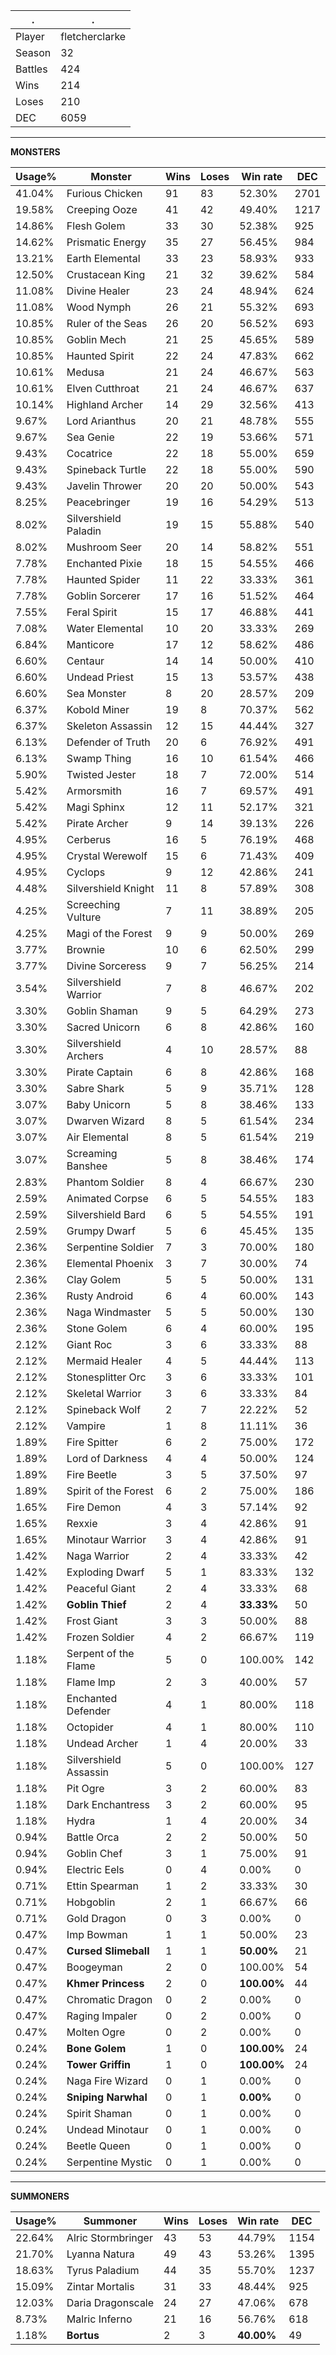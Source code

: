 .|.
|-|-
Player|fletcherclarke
Season|32
Battles|424
Wins|214
Loses|210
DEC|6059

---
**MONSTERS**

Usage%|Monster|Wins|Loses|Win rate|DEC|
-|-|-|-|-|-|
41.04%|Furious Chicken|91|83|52.30%|2701|
19.58%|Creeping Ooze|41|42|49.40%|1217|
14.86%|Flesh Golem|33|30|52.38%|925|
14.62%|Prismatic Energy|35|27|56.45%|984|
13.21%|Earth Elemental|33|23|58.93%|933|
12.50%|Crustacean King|21|32|39.62%|584|
11.08%|Divine Healer|23|24|48.94%|624|
11.08%|Wood Nymph|26|21|55.32%|693|
10.85%|Ruler of the Seas|26|20|56.52%|693|
10.85%|Goblin Mech|21|25|45.65%|589|
10.85%|Haunted Spirit|22|24|47.83%|662|
10.61%|Medusa|21|24|46.67%|563|
10.61%|Elven Cutthroat|21|24|46.67%|637|
10.14%|Highland Archer|14|29|32.56%|413|
9.67%|Lord Arianthus|20|21|48.78%|555|
9.67%|Sea Genie|22|19|53.66%|571|
9.43%|Cocatrice|22|18|55.00%|659|
9.43%|Spineback Turtle|22|18|55.00%|590|
9.43%|Javelin Thrower|20|20|50.00%|543|
8.25%|Peacebringer|19|16|54.29%|513|
8.02%|Silvershield Paladin|19|15|55.88%|540|
8.02%|Mushroom Seer|20|14|58.82%|551|
7.78%|Enchanted Pixie|18|15|54.55%|466|
7.78%|Haunted Spider|11|22|33.33%|361|
7.78%|Goblin Sorcerer|17|16|51.52%|464|
7.55%|Feral Spirit|15|17|46.88%|441|
7.08%|Water Elemental|10|20|33.33%|269|
6.84%|Manticore|17|12|58.62%|486|
6.60%|Centaur|14|14|50.00%|410|
6.60%|Undead Priest|15|13|53.57%|438|
6.60%|Sea Monster|8|20|28.57%|209|
6.37%|Kobold Miner|19|8|70.37%|562|
6.37%|Skeleton Assassin|12|15|44.44%|327|
6.13%|Defender of Truth|20|6|76.92%|491|
6.13%|Swamp Thing|16|10|61.54%|466|
5.90%|Twisted Jester|18|7|72.00%|514|
5.42%|Armorsmith|16|7|69.57%|491|
5.42%|Magi Sphinx|12|11|52.17%|321|
5.42%|Pirate Archer|9|14|39.13%|226|
4.95%|Cerberus|16|5|76.19%|468|
4.95%|Crystal Werewolf|15|6|71.43%|409|
4.95%|Cyclops|9|12|42.86%|241|
4.48%|Silvershield Knight|11|8|57.89%|308|
4.25%|Screeching Vulture|7|11|38.89%|205|
4.25%|Magi of the Forest|9|9|50.00%|269|
3.77%|Brownie|10|6|62.50%|299|
3.77%|Divine Sorceress|9|7|56.25%|214|
3.54%|Silvershield Warrior|7|8|46.67%|202|
3.30%|Goblin Shaman|9|5|64.29%|273|
3.30%|Sacred Unicorn|6|8|42.86%|160|
3.30%|Silvershield Archers|4|10|28.57%|88|
3.30%|Pirate Captain|6|8|42.86%|168|
3.30%|Sabre Shark|5|9|35.71%|128|
3.07%|Baby Unicorn|5|8|38.46%|133|
3.07%|Dwarven Wizard|8|5|61.54%|234|
3.07%|Air Elemental|8|5|61.54%|219|
3.07%|Screaming Banshee|5|8|38.46%|174|
2.83%|Phantom Soldier|8|4|66.67%|230|
2.59%|Animated Corpse|6|5|54.55%|183|
2.59%|Silvershield Bard|6|5|54.55%|191|
2.59%|Grumpy Dwarf|5|6|45.45%|135|
2.36%|Serpentine Soldier|7|3|70.00%|180|
2.36%|Elemental Phoenix|3|7|30.00%|74|
2.36%|Clay Golem|5|5|50.00%|131|
2.36%|Rusty Android|6|4|60.00%|143|
2.36%|Naga Windmaster|5|5|50.00%|130|
2.36%|Stone Golem|6|4|60.00%|195|
2.12%|Giant Roc|3|6|33.33%|88|
2.12%|Mermaid Healer|4|5|44.44%|113|
2.12%|Stonesplitter Orc|3|6|33.33%|101|
2.12%|Skeletal Warrior|3|6|33.33%|84|
2.12%|Spineback Wolf|2|7|22.22%|52|
2.12%|Vampire|1|8|11.11%|36|
1.89%|Fire Spitter|6|2|75.00%|172|
1.89%|Lord of Darkness|4|4|50.00%|124|
1.89%|Fire Beetle|3|5|37.50%|97|
1.89%|Spirit of the Forest|6|2|75.00%|186|
1.65%|Fire Demon|4|3|57.14%|92|
1.65%|Rexxie|3|4|42.86%|91|
1.65%|Minotaur Warrior|3|4|42.86%|91|
1.42%|Naga Warrior|2|4|33.33%|42|
1.42%|Exploding Dwarf|5|1|83.33%|132|
1.42%|Peaceful Giant|2|4|33.33%|68|
1.42%|**Goblin Thief**|2|4|**33.33%**|50|
1.42%|Frost Giant|3|3|50.00%|88|
1.42%|Frozen Soldier|4|2|66.67%|119|
1.18%|Serpent of the Flame|5|0|100.00%|142|
1.18%|Flame Imp|2|3|40.00%|57|
1.18%|Enchanted Defender|4|1|80.00%|118|
1.18%|Octopider|4|1|80.00%|110|
1.18%|Undead Archer|1|4|20.00%|33|
1.18%|Silvershield Assassin|5|0|100.00%|127|
1.18%|Pit Ogre|3|2|60.00%|83|
1.18%|Dark Enchantress|3|2|60.00%|95|
1.18%|Hydra|1|4|20.00%|34|
0.94%|Battle Orca|2|2|50.00%|50|
0.94%|Goblin Chef|3|1|75.00%|91|
0.94%|Electric Eels|0|4|0.00%|0|
0.71%|Ettin Spearman|1|2|33.33%|30|
0.71%|Hobgoblin|2|1|66.67%|66|
0.71%|Gold Dragon|0|3|0.00%|0|
0.47%|Imp Bowman|1|1|50.00%|23|
0.47%|**Cursed Slimeball**|1|1|**50.00%**|21|
0.47%|Boogeyman|2|0|100.00%|54|
0.47%|**Khmer Princess**|2|0|**100.00%**|44|
0.47%|Chromatic Dragon|0|2|0.00%|0|
0.47%|Raging Impaler|0|2|0.00%|0|
0.47%|Molten Ogre|0|2|0.00%|0|
0.24%|**Bone Golem**|1|0|**100.00%**|24|
0.24%|**Tower Griffin**|1|0|**100.00%**|24|
0.24%|Naga Fire Wizard|0|1|0.00%|0|
0.24%|**Sniping Narwhal**|0|1|**0.00%**|0|
0.24%|Spirit Shaman|0|1|0.00%|0|
0.24%|Undead Minotaur|0|1|0.00%|0|
0.24%|Beetle Queen|0|1|0.00%|0|
0.24%|Serpentine Mystic|0|1|0.00%|0|

---
**SUMMONERS**

Usage%|Summoner|Wins|Loses|Win rate|DEC|
-|-|-|-|-|-|
22.64%|Alric Stormbringer|43|53|44.79%|1154|
21.70%|Lyanna Natura|49|43|53.26%|1395|
18.63%|Tyrus Paladium|44|35|55.70%|1237|
15.09%|Zintar Mortalis|31|33|48.44%|925|
12.03%|Daria Dragonscale|24|27|47.06%|678|
8.73%|Malric Inferno|21|16|56.76%|618|
1.18%|**Bortus**|2|3|**40.00%**|49|
